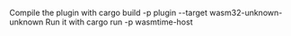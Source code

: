 Compile the plugin with
    cargo build -p plugin --target wasm32-unknown-unknown
Run it with
    cargo run -p wasmtime-host
